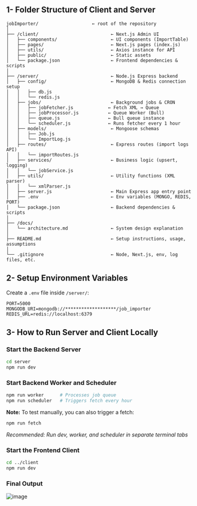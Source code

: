 
## 1- Folder Structure of Client and Server

```
jobImporter/                    ← root of the repository
│
├── /client/                           ← Next.js Admin UI
│   ├── components/                    ← UI components (ImportTable)
│   ├── pages/                         ← Next.js pages (index.js)
│   ├── utils/                         ← Axios instance for API
│   ├── public/                        ← Static assets
│   └── package.json                   ← Frontend dependencies & scripts
│
├── /server/                           ← Node.js Express backend
│   ├── config/                        ← MongoDB & Redis connection setup
│   │   ├── db.js
│   │   └── redis.js
│   ├── jobs/                          ← Background jobs & CRON
│   │   ├── jobFetcher.js             ← Fetch XML → Queue
│   │   ├── jobProcessor.js           ← Queue Worker (Bull)
│   │   ├── queue.js                  ← Bull queue instance
│   │   └── scheduler.js              ← Runs fetcher every 1 hour
│   ├── models/                        ← Mongoose schemas
│   │   ├── Job.js
│   │   └── ImportLog.js
│   ├── routes/                        ← Express routes (import logs API)
│   │   └── importRoutes.js
│   ├── services/                      ← Business logic (upsert, logging)
│   │   └── jobService.js
│   ├── utils/                         ← Utility functions (XML parser)
│   │   └── xmlParser.js
│   ├── server.js                      ← Main Express app entry point
│   ├── .env                           ← Env variables (MONGO, REDIS, PORT)
│   └── package.json                   ← Backend dependencies & scripts
│
├── /docs/
│   └── architecture.md                ← System design explanation
│
├── README.md                          ← Setup instructions, usage, assumptions
│
└── .gitignore                         ← Node, Next.js, env, log files, etc.
```

## 2- Setup Environment Variables

Create a `.env` file inside `/server/`:

```
PORT=5000
MONGODB_URI=mongodb://*******************/job_importer
REDIS_URL=redis://localhost:6379
```

## 3- How to Run Server and Client Locally

### Start the Backend Server

```bash
cd server
npm run dev 
```

### Start Backend Worker and Scheduler

```bash
npm run worker      # Processes job queue
npm run scheduler   # Triggers fetch every hour
```

**Note:** To test manually, you can also trigger a fetch:

```bash
npm run fetch
```

_Recommended: Run dev, worker, and scheduler in separate terminal tabs_

### Start the Frontend Client

```bash
cd ../client
npm run dev
```

### Final Output 
![image](https://github.com/user-attachments/assets/d3262ecf-9958-4d6a-b490-75283078024f)
